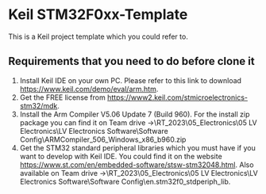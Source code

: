 # Keil STM32F0xx-Template
This is a Keil project template which you could refer to.

## Requirements that you need to do before clone it
1. Install Keil IDE on your own PC. Please refer to this link to download https://www.keil.com/demo/eval/arm.htm.
2. Get the FREE license from https://www2.keil.com/stmicroelectronics-stm32/mdk.
3. Install the Arm Compiler V5.06 Update 7 (Build 960). For the install zip package you can find it on Team drive ->\RT_2023\05_Electronics\05 LV Electronics\LV Electronics Software\Software Config\ARMCompiler_506_Windows_x86_b960.zip
4. Get the STM32 standard peripheral libraries which you must have if you want to develop with Keil IDE. You could find it on the website https://www.st.com/en/embedded-software/stsw-stm32048.html. Also available on Team drive ->\RT_2023\05_Electronics\05 LV Electronics\LV Electronics Software\Software Config\en.stm32f0_stdperiph_lib.
